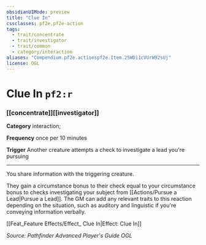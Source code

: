 ```yaml
---
obsidianUIMode: preview
title: "Clue In"
cssclasses: pf2e,pf2e-action
tags:
  - trait/concentrate
  - trait/investigator
  - trait/common
  - category/interaction
aliases: "Compendium.pf2e.actionspf2e.Item.25WDi1cVUrW92sUj"
license: OGL
---
```

# Clue In `pf2:r`

### [[concentrate]][[investigator]]

**Category** interaction; 




**Frequency** once per 10 minutes

**Trigger** Another creature attempts a check to investigate a lead you're pursuing

* * *

You share information with the triggering creature.

They gain a circumstance bonus to their check equal to your circumstance bonus to checks investigating your subject from [[Actions/Pursue a Lead|Pursue a Lead]]. The GM can add any relevant traits to this reaction depending on the situation, such as auditory and linguistic if you're conveying information verbally.

[[Feat_Feature Effects/Effect_ Clue In|Effect: Clue In]]

*Source: Pathfinder Advanced Player's Guide*
*OGL*
